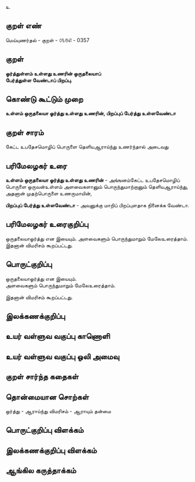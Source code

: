 உ

## குறள் எண் 

மெய்யுணர்தல் - குறள் - ௦௩௫௭ - 0357  

## குறள் 

**ஓர்த்துள்ளம் உள்ளது உணரின் ஒருதலையாப்  
பேர்த்துள்ள வேண்டாப் பிறப்பு.**

## கொண்டு கூட்டும் முறை

**உள்ளம் ஒருதலையா ஓர்த்து உள்ளது உணரின், பிறப்புப் பேர்த்து உள்ளவேண்டா**

## குறள் சாரம் 

கேட்ட உபதேசமொழிப் பொருளை தெளியஆராய்ந்து உணர்ந்தால் அடைவது   

## பரிமேலழகர் உரை

**உள்ளம் ஒருதலையா ஓர்த்து உள்ளது உணரின்** - அங்ஙனம்கேட்ட உபதேசமொழிப் பொருளை ஒருவன்உள்ளம் அளவைகளானும் பொருந்துமாற்றானும் தெளியஆராய்ந்து, அதனான் முதற்பொருளை உணருமாயின்,  

**பிறப்புப் பேர்த்து உள்ளவேண்டா** - அவனுக்கு மாறிப் பிறப்புளதாக நினைக்க வேண்டா.   
 

## பரிமேலழகர் உரைகுறிப்பு   

ஒருதலையாஓர்த்து என இயையும். அளவைகளும் பொருந்துமாறும் மேலேஉரைத்தாம். இதனான் விமரிசம் கூறப்பட்டது.   

## பொருட்குறிப்பு 

ஒருதலையாஓர்த்து என இயையும்.  
அளவைகளும் பொருந்துமாறும் மேலேஉரைத்தாம்.   

இதனான் விமரிசம் கூறப்பட்டது.   

## இலக்கணக்குறிப்பு  


## உயர் வள்ளுவ வகுப்பு காணொளி


## உயர் வள்ளுவ வகுப்பு ஒலி அமைவு 

 
## குறள் சார்ந்த கதைகள் 


## தொன்மையான சொற்கள்

ஒர்த்து   -  ஆராய்ந்து 
விமரிசம் - ஆராயும் தன்மை  

## பொருட்குறிப்பு விளக்கம்


## இலக்கணக்குறிப்பு விளக்கம்


## ஆங்கில கருத்தாக்கம் 


